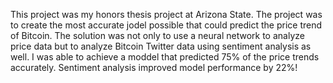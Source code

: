 This project was my honors thesis project at Arizona State. The project was to create the most accurate jodel possible that could predict the price trend of Bitcoin. The solution was not only to use a neural network to analyze price data but to analyze Bitcoin Twitter data using sentiment analysis as well. I was able to achieve a moddel that predicted 75% of the price trends accurately. Sentiment analysis improved model performance by 22%!




